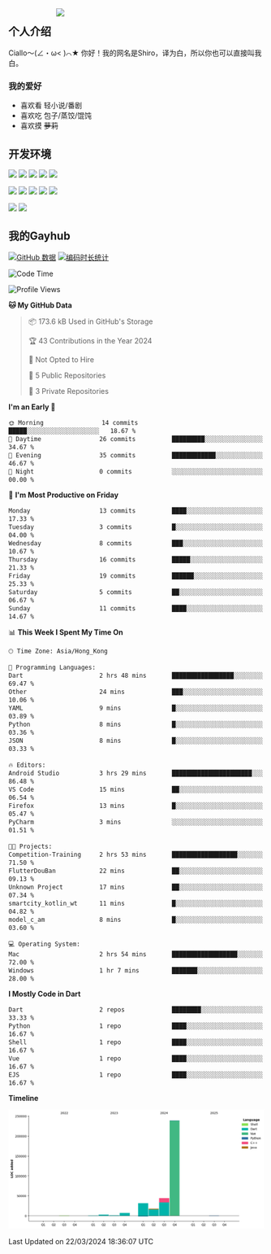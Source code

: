 <img align='right' src='https://img2.moeblog.vip/images/eCva.png' width='410px'>

## 个人介绍
Ciallo～(∠・ω< )⌒★ 你好！我的网名是Shiro，译为白，所以你也可以直接叫我白。

### 我的爱好

* 喜欢看 轻小说/番剧
* 喜欢吃 包子/蒸饺/馄饨
* 喜欢摸 ~~萝莉~~

## 开发环境
[![](https://img.shields.io/badge/Windows-11-blue?style=flat-square&logo=windows&logoColor=white)](https://www.microsoft.com/windows/get-windows-11)
[![](https://img.shields.io/badge/Macos-Sonoma-black?style=flat-square&logo=apple&logoColor=white)](https://www.apple.com/hk/en/macos/sonoma/)
[![](https://img.shields.io/badge/Debian-12-d0024d?style=flat-square&logo=debian&logoColor=white)](https://www.debian.org/)
[![](https://img.shields.io/badge/AlmaLinux-9-0f4266?style=flat-square&logo=almalinux&logoColor=white)](https://almalinux.org/)
[![](https://img.shields.io/badge/Windows%20Server-2012-blue?style=flat-square&logo=windows&logoColor=white)](https://www.microsoft.com/windows-server)

[![](https://img.shields.io/badge/Vivobook-PRO_16-f45a00?style=flat-square&logo=RepublicofGamers&logoColor=white)](https://www.asus.com.cn/laptops/for-creators/vivobook/vivobook-pro-16-oled-k6602/)
[![](https://img.shields.io/badge/Mac_Studio-M1_Max-black?style=flat-square&logo=apple&logoColor=white)](https://www.apple.com/hk/en/mac-studio/)
[![](https://img.shields.io/badge/Mi-MIX4-f45a00?style=flat-square&logo=xiaomi&logoColor=white)](https://www.mi.com/)
[![](https://img.shields.io/badge/SONY-WF1000XM4-f3c74a?style=flat-square)](https://www.sony.com.hk/zh/headphones/products/wf-1000xm4)
[![](https://img.shields.io/badge/Yubikey-5_NFC-9bc930?style=flat-square&logo=yubico&logoColor=9bc930)](https://www.yubico.com/hk/product/yubikey-5-nfc/)

[![](https://img.shields.io/badge/IDE-Visual_Studio_Code-blue?style=flat-square&logo=visual-studio-code&logoColor=white)](https://code.visualstudio.com/)
[![](https://img.shields.io/badge/IDE-JetBrains-black?style=flat-square&logo=jetbrains&logoColor=white)](https://code.visualstudio.com/)
## 我的Gayhub
[![GitHub 数据](https://github-readme-stats.vercel.app/api?username=verymoe)]()
[![编码时长统计](https://github-readme-stats.vercel.app/api/wakatime?username=shiro)]()

<!--START_SECTION:waka-->
![Code Time](http://img.shields.io/badge/Code%20Time-339%20hrs%2045%20mins-blue)

![Profile Views](http://img.shields.io/badge/Profile%20Views-1-blue)

**🐱 My GitHub Data** 

> 📦 173.6 kB Used in GitHub's Storage 
 > 
> 🏆 43 Contributions in the Year 2024
 > 
> 🚫 Not Opted to Hire
 > 
> 📜 5 Public Repositories 
 > 
> 🔑 3 Private Repositories 
 > 
**I'm an Early 🐤** 

```text
🌞 Morning                14 commits          █████░░░░░░░░░░░░░░░░░░░░   18.67 % 
🌆 Daytime                26 commits          █████████░░░░░░░░░░░░░░░░   34.67 % 
🌃 Evening                35 commits          ████████████░░░░░░░░░░░░░   46.67 % 
🌙 Night                  0 commits           ░░░░░░░░░░░░░░░░░░░░░░░░░   00.00 % 
```
📅 **I'm Most Productive on Friday** 

```text
Monday                   13 commits          ████░░░░░░░░░░░░░░░░░░░░░   17.33 % 
Tuesday                  3 commits           █░░░░░░░░░░░░░░░░░░░░░░░░   04.00 % 
Wednesday                8 commits           ███░░░░░░░░░░░░░░░░░░░░░░   10.67 % 
Thursday                 16 commits          █████░░░░░░░░░░░░░░░░░░░░   21.33 % 
Friday                   19 commits          ██████░░░░░░░░░░░░░░░░░░░   25.33 % 
Saturday                 5 commits           ██░░░░░░░░░░░░░░░░░░░░░░░   06.67 % 
Sunday                   11 commits          ████░░░░░░░░░░░░░░░░░░░░░   14.67 % 
```


📊 **This Week I Spent My Time On** 

```text
🕑︎ Time Zone: Asia/Hong_Kong

💬 Programming Languages: 
Dart                     2 hrs 48 mins       █████████████████░░░░░░░░   69.47 % 
Other                    24 mins             ███░░░░░░░░░░░░░░░░░░░░░░   10.06 % 
YAML                     9 mins              █░░░░░░░░░░░░░░░░░░░░░░░░   03.89 % 
Python                   8 mins              █░░░░░░░░░░░░░░░░░░░░░░░░   03.36 % 
JSON                     8 mins              █░░░░░░░░░░░░░░░░░░░░░░░░   03.33 % 

🔥 Editors: 
Android Studio           3 hrs 29 mins       ██████████████████████░░░   86.48 % 
VS Code                  15 mins             ██░░░░░░░░░░░░░░░░░░░░░░░   06.54 % 
Firefox                  13 mins             █░░░░░░░░░░░░░░░░░░░░░░░░   05.47 % 
PyCharm                  3 mins              ░░░░░░░░░░░░░░░░░░░░░░░░░   01.51 % 

🐱‍💻 Projects: 
Competition-Training     2 hrs 53 mins       ██████████████████░░░░░░░   71.50 % 
FlutterDouBan            22 mins             ██░░░░░░░░░░░░░░░░░░░░░░░   09.13 % 
Unknown Project          17 mins             ██░░░░░░░░░░░░░░░░░░░░░░░   07.34 % 
smartcity_kotlin_wt      11 mins             █░░░░░░░░░░░░░░░░░░░░░░░░   04.82 % 
model_c_am               8 mins              █░░░░░░░░░░░░░░░░░░░░░░░░   03.60 % 

💻 Operating System: 
Mac                      2 hrs 54 mins       ██████████████████░░░░░░░   72.00 % 
Windows                  1 hr 7 mins         ███████░░░░░░░░░░░░░░░░░░   28.00 % 
```

**I Mostly Code in Dart** 

```text
Dart                     2 repos             ████████░░░░░░░░░░░░░░░░░   33.33 % 
Python                   1 repo              ████░░░░░░░░░░░░░░░░░░░░░   16.67 % 
Shell                    1 repo              ████░░░░░░░░░░░░░░░░░░░░░   16.67 % 
Vue                      1 repo              ████░░░░░░░░░░░░░░░░░░░░░   16.67 % 
EJS                      1 repo              ████░░░░░░░░░░░░░░░░░░░░░   16.67 % 
```



**Timeline**

![Lines of Code chart](https://raw.githubusercontent.com/verymoe/verymoe/main/assets/bar_graph.png)


 Last Updated on 22/03/2024 18:36:07 UTC
<!--END_SECTION:waka-->

